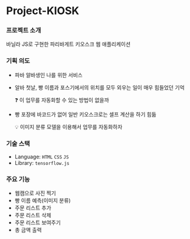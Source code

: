 # Project-KIOSK
### 프로젝트 소개

바닐라 JS로 구현한 파리바게트 키오스크 웹 애플리케이션

### 기획 의도

- 파바 알바생인 나를 위한 서비스
- 알바 첫날, 빵 이름과 포스기에서의 위치를 모두 외우는 일이 매우 힘들었던 기억
    
    ❓ 이 업무를 자동화할 수 있는 방법이 없을까
    
- 빵 포장에 바코드가 없어 일반 키오스크로는 셀프 계산을 하기 힘듦
    
    💡 이미지 분류 모델을 이용해서 업무를 자동화하자
    

### 기술 스택

- Language: `HTML` `CSS` `JS`
- Library: `tensorflow.js`

### 주요 기능

- 웹캠으로 사진 찍기
- 빵 이름 예측(이미지 분류)
- 주문 리스트 추가
- 주문 리스트 삭제
- 주문 리스트 보여주기
- 총 금액 출력

